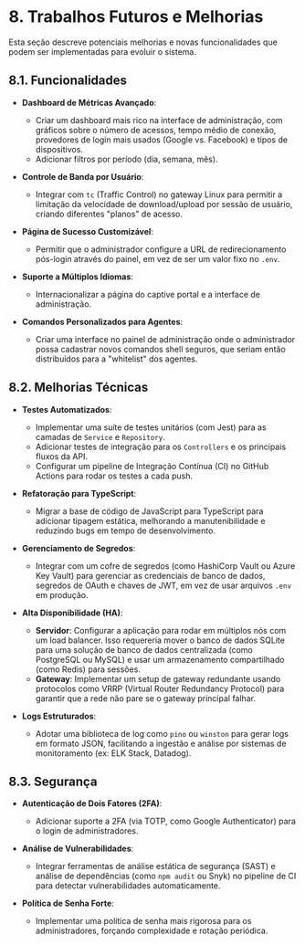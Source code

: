 # 8. Trabalhos Futuros e Melhorias

Esta seção descreve potenciais melhorias e novas funcionalidades que podem ser implementadas para evoluir o sistema.

## 8.1. Funcionalidades

-   **Dashboard de Métricas Avançado**:
    -   Criar um dashboard mais rico na interface de administração, com gráficos sobre o número de acessos, tempo médio de conexão, provedores de login mais usados (Google vs. Facebook) e tipos de dispositivos.
    -   Adicionar filtros por período (dia, semana, mês).

-   **Controle de Banda por Usuário**:
    -   Integrar com `tc` (Traffic Control) no gateway Linux para permitir a limitação da velocidade de download/upload por sessão de usuário, criando diferentes "planos" de acesso.

-   **Página de Sucesso Customizável**:
    -   Permitir que o administrador configure a URL de redirecionamento pós-login através do painel, em vez de ser um valor fixo no `.env`.

-   **Suporte a Múltiplos Idiomas**:
    -   Internacionalizar a página do captive portal e a interface de administração.

-   **Comandos Personalizados para Agentes**:
    -   Criar uma interface no painel de administração onde o administrador possa cadastrar novos comandos shell seguros, que seriam então distribuídos para a "whitelist" dos agentes.

## 8.2. Melhorias Técnicas

-   **Testes Automatizados**:
    -   Implementar uma suíte de testes unitários (com Jest) para as camadas de `Service` e `Repository`.
    -   Adicionar testes de integração para os `Controllers` e os principais fluxos da API.
    -   Configurar um pipeline de Integração Contínua (CI) no GitHub Actions para rodar os testes a cada push.

-   **Refatoração para TypeScript**:
    -   Migrar a base de código de JavaScript para TypeScript para adicionar tipagem estática, melhorando a manutenibilidade e reduzindo bugs em tempo de desenvolvimento.

-   **Gerenciamento de Segredos**:
    -   Integrar com um cofre de segredos (como HashiCorp Vault ou Azure Key Vault) para gerenciar as credenciais de banco de dados, segredos de OAuth e chaves de JWT, em vez de usar arquivos `.env` em produção.

-   **Alta Disponibilidade (HA)**:
    -   **Servidor**: Configurar a aplicação para rodar em múltiplos nós com um load balancer. Isso requereria mover o banco de dados SQLite para uma solução de banco de dados centralizada (como PostgreSQL ou MySQL) e usar um armazenamento compartilhado (como Redis) para sessões.
    -   **Gateway**: Implementar um setup de gateway redundante usando protocolos como VRRP (Virtual Router Redundancy Protocol) para garantir que a rede não pare se o gateway principal falhar.

-   **Logs Estruturados**:
    -   Adotar uma biblioteca de log como `pino` ou `winston` para gerar logs em formato JSON, facilitando a ingestão e análise por sistemas de monitoramento (ex: ELK Stack, Datadog).

## 8.3. Segurança

-   **Autenticação de Dois Fatores (2FA)**:
    -   Adicionar suporte a 2FA (via TOTP, como Google Authenticator) para o login de administradores.

-   **Análise de Vulnerabilidades**:
    -   Integrar ferramentas de análise estática de segurança (SAST) e análise de dependências (como `npm audit` ou Snyk) no pipeline de CI para detectar vulnerabilidades automaticamente.

-   **Política de Senha Forte**:
    -   Implementar uma política de senha mais rigorosa para os administradores, forçando complexidade e rotação periódica.
